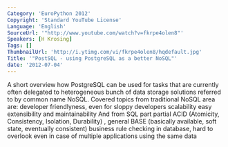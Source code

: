 ```yaml
---
Category: 'EuroPython 2012'
Copyright: 'Standard YouTube License'
Language: 'English'
SourceUrl: '"http://www.youtube.com/watch?v=fkrpe4olen8"'
Speakers: [H Krosing]
Tags: []
ThumbnailUrl: 'http://i.ytimg.com/vi/fkrpe4olen8/hqdefault.jpg'
Title: '"PostSQL - using PostgreSQL as a better NoSQL"'
date: '2012-07-04'
---
```

A short overview how PostgreSQL can be used for tasks that are currently often
delegated to heterogeneous bunch of data storage solutions referred to by
common name NoSQL. Covered topics from traditional NoSQL area are: developer
friendlyness, even for sloppy developers scalability easy extensibility and
maintainability And from SQL part partial ACID (Atomicity, Consistency,
Isolation, Durability) , general BASE (basically available, soft state,
eventually consistent) business rule checking in database, hard to overlook
even in case of multiple applications using the same data

